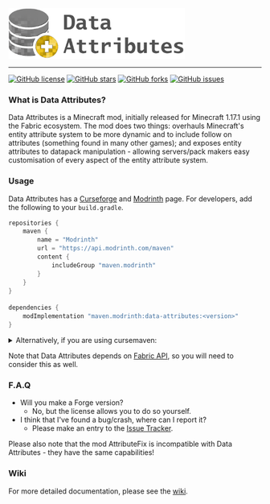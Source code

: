 <img src="img/logo.png" alt="Data Attributes" height="100" />
<hr />

[![GitHub license](https://img.shields.io/github/license/CleverNucleus/Data-Attributes?style=flat-square)](https://github.com/CleverNucleus/Data-Attributes/blob/main/LICENSE)
[![GitHub stars](https://img.shields.io/github/stars/CleverNucleus/Data-Attributes?style=flat-square)](https://github.com/CleverNucleus/Data-Attributes/stargazers)
[![GitHub forks](https://img.shields.io/github/forks/CleverNucleus/Data-Attributes?style=flat-square)](https://github.com/CleverNucleus/Data-Attributes/network)
[![GitHub issues](https://img.shields.io/github/issues/CleverNucleus/Data-Attributes?style=flat-square)](https://github.com/CleverNucleus/Data-Attributes/issues)


### What is Data Attributes?

Data Attributes is a Minecraft mod, initially released for Minecraft 1.17.1 using the Fabric ecosystem. The mod does two things: overhauls Minecraft's entity attribute system to be more dynamic and to include follow on attributes (something found in many other games); and exposes entity attributes to datapack manipulation - allowing servers/pack makers easy customisation of every aspect of the entity attribute system.

### Usage

Data Attributes has a [Curseforge](https://www.curseforge.com/minecraft/mc-mods/data-attributes) and [Modrinth](https://modrinth.com/mod/data-attributes) page. For developers, add the following to your `build.gradle`. 

```gradle
repositories {
    maven {
        name = "Modrinth"
        url = "https://api.modrinth.com/maven"
        content {
            includeGroup "maven.modrinth"
        }
    }
}

dependencies {
    modImplementation "maven.modrinth:data-attributes:<version>"
}
```

<details><summary>Alternatively, if you are using cursemaven:</summary>

```gradle
repositories {
    maven {
        name = "Cursemaven"
        url = "https://cursemaven.com"
    }
}

dependencies {
    modImplementation "curse.maven:data-attributes-514734:<version-file-id>"
}
```

</details>

Note that Data Attributes depends on [Fabric API](https://github.com/FabricMC/fabric), so you will need to consider this as well.

### F.A.Q

- Will you make a Forge version?
  - No, but the license allows you to do so yourself.
- I think that I've found a bug/crash, where can I report it?
  - Please make an entry to the [Issue Tracker](https://github.com/CleverNucleus/Data-Attributes/issues).

Please also note that the mod AttributeFix is incompatible with Data Attributes - they have the same capabilities!

### Wiki

For more detailed documentation, please see the [wiki](https://github.com/CleverNucleus/Data-Attributes/wiki).